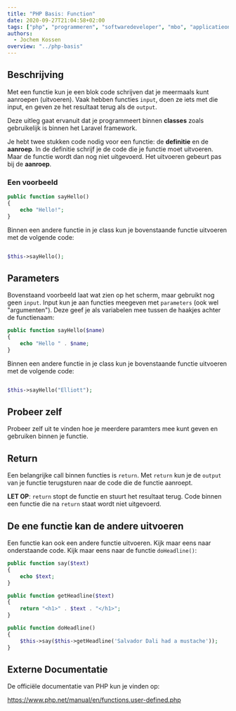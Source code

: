 ```yaml
---
title: "PHP Basis: Function"
date: 2020-09-27T21:04:58+02:00
tags: ["php", "programmeren", "softwaredeveloper", "mbo", "applicatieontwikkelaar", "25604", "25187"]
authors:
  - Jochem Kossen
overview: "../php-basis"
---
```


## Beschrijving

Met een functie kun je een blok code schrijven dat je meermaals kunt
aanroepen (uitvoeren). Vaak hebben functies `input`, doen ze iets met
die input, en geven ze het resultaat terug als de `output`.

Deze uitleg gaat ervanuit dat je programmeert binnen **classes** zoals
gebruikelijk is binnen het Laravel framework.

Je hebt twee stukken code nodig voor een functie: de **definitie** en
de **aanroep**. In de definitie schrijf je de code die je functie moet
uitvoeren. Maar de functie wordt dan nog niet uitgevoerd. Het
uitvoeren gebeurt pas bij de **aanroep**.

### Een voorbeeld

```php
public function sayHello()
{
    echo "Hello!";
}
```

Binnen een andere functie in je class kun je bovenstaande functie
uitvoeren met de volgende code:

```php

$this->sayHello();

```

## Parameters

Bovenstaand voorbeeld laat wat zien op het scherm, maar gebruikt nog
geen `input`. Input kun je aan functies meegeven met `parameters` (ook
wel "argumenten"). Deze geef je als variabelen mee tussen de haakjes
achter de functienaam:

```php
public function sayHello($name)
{
    echo "Hello " . $name;
}
```

Binnen een andere functie in je class kun je bovenstaande functie
uitvoeren met de volgende code:

```php

$this->sayHello("Elliott");

```

## Probeer zelf

Probeer zelf uit te vinden hoe je meerdere paramters mee kunt geven en
gebruiken binnen je functie.

## Return

Een belangrijke call binnen functies is `return`. Met `return` kun je
de `output` van je functie terugsturen naar de code die de functie
aanroept.

**LET OP**: `return` stopt de functie en stuurt het resultaat
terug. Code binnen een functie die na `return` staat wordt niet
uitgevoerd.

## De ene functie kan de andere uitvoeren

Een functie kan ook een andere functie uitvoeren. Kijk maar eens naar
onderstaande code. Kijk maar eens naar de functie `doHeadline()`:

```php
public function say($text)
{
    echo $text;
}

public function getHeadline($text)
{
    return "<h1>" . $text . "</h1>";
}

public function doHeadline()
{
    $this->say($this->getHeadline('Salvador Dali had a mustache'));
}
```

## Externe Documentatie

De officiële documentatie van PHP kun je vinden op:

https://www.php.net/manual/en/functions.user-defined.php

